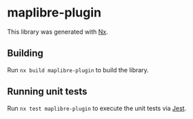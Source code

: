 # maplibre-plugin

This library was generated with [Nx](https://nx.dev).

## Building

Run `nx build maplibre-plugin` to build the library.

## Running unit tests

Run `nx test maplibre-plugin` to execute the unit tests via [Jest](https://jestjs.io).
